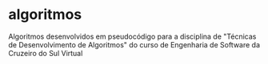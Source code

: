 # algoritmos
Algoritmos desenvolvidos em pseudocódigo para a disciplina de "Técnicas de Desenvolvimento de Algoritmos" do curso de Engenharia de Software da Cruzeiro do Sul Virtual

